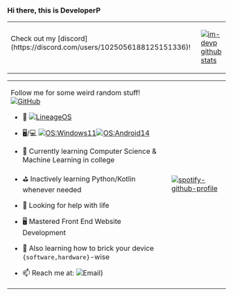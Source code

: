### Hi there, this is DeveloperP
<table>
<tr>
</tr>
<tr>
<td>
Check out my [discord](https://discord.com/users/1025056188125151336)! ‎ ‎ ‎ ‎ ‎ ‎ ‎ ‎ ‎ ‎ ‎  ‎ ‎ ‎ ‎ ‎ ‎ ‎ ‎ ‎ ‎ ‎  ‎ ‎ ‎ ‎ ‎ ‎ ‎ ‎ ‎ ‎ ‎  ‎ ‎ ‎ ‎ ‎ ‎ ‎ ‎ ‎ ‎ ‎ ‎ ‎ ‎ ‎ ‎ ‎ ‎ ‎ ‎ ‎ ‎ ‎ ‎ ‎ ‎ ‎ ‎ ‎ ‎ ‎ ‎ ‎ ‎ ‎ ‎ ‎ ‎ ‎ ‎ ‎ ‎ ‎ ‎ ‎ ‎ ‎ ‎ ‎ ‎ ‎ ‎ ‎ ‎ ‎
</td>
<td>

  [![im-devp github stats](https://github-readme-stats.vercel.app/api?username=im-devp&hide=issues&show_icons=true&include_all_commits=true&theme=dracula)](https://github.com/im-devp)

</td>
</tr>
</table>

<table>
<tr>
</tr>
<tr>
<td>

  Follow me for some weird random stuff! [![GitHub](https://img.shields.io/badge/dynamic/json?logo=github&label=GitHub+Followers&labelColor=282c34&color=181717&query=%24.data.totalSubs&url=https%3A%2F%2Fapi.spencerwoo.com%2Fsubstats%2F%3Fsource%3Dgithub%26queryKey%3DPIPIPIG233666&longCache=true)](https://github.com/PIPIPIG233666)
- 🔭 [![LineageOS](https://img.shields.io/badge/LineageOS-167b80?style=flat-square&logo=lineageos)](https://github.com/LineageOS) 

- 🖥️/💻 [![OS:Windows11](https://img.shields.io/badge/OS-Windows11-blue?style=flat-square&logo=microsoft)](https://www.microsoft.com)[![OS:Android14](https://img.shields.io/badge/OS-Android14-green?style=flat-square&logo=android)](https://www.android.com/)

- 🌱 Currently learning Computer Science & Machine Learning in college
- ⛳ Inactively learning Python/Kotlin whenever needed
- 🤔 Looking for help with life
- 🖥️ Mastered Front End Website Development
- 💬 Also learning how to brick your device `{software,hardware}`-wise
- 📫 Reach me at: ![Email)](https://github.com/user-attachments/assets/f3bde3c7-d326-466f-8dfc-57dccd1e5aa1)

</td>
<td>

[![spotify-github-profile](https://spotify-github-profile.kittinanx.com/api/view?uid=31vrvyd5jsumwkam3pjwsxzeklmq&cover_image=true&theme=default&show_offline=false&background_color=121212&interchange=false&bar_color=cc85a1&bar_color_cover=false)](https://github.com/kittinan/spotify-github-profile)
</td>
</tr>
</table>
